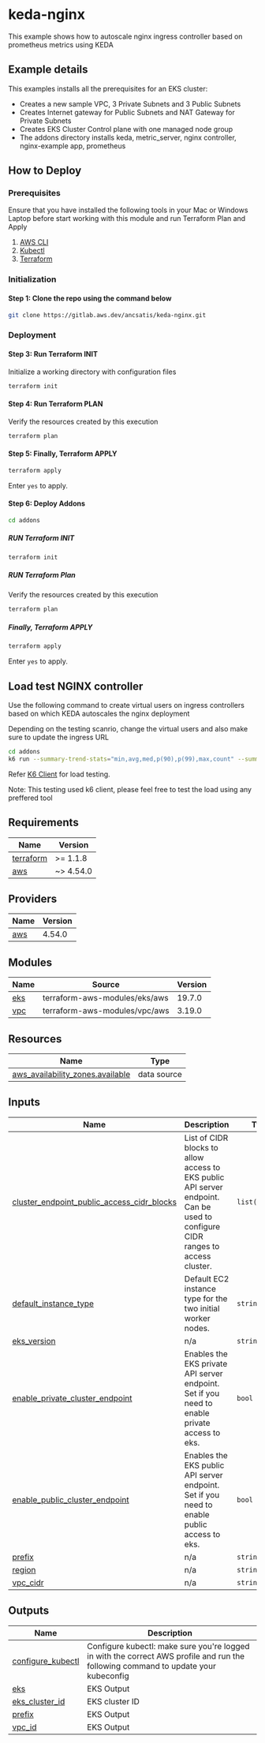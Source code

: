 # keda-nginx

This example shows how to autoscale nginx ingress controller based on prometheus metrics using KEDA

## Example details

This examples installs all the prerequisites for an EKS cluster:

- Creates a new sample VPC, 3 Private Subnets and 3 Public Subnets
- Creates Internet gateway for Public Subnets and NAT Gateway for Private Subnets
- Creates EKS Cluster Control plane with one managed node group
- The addons directory installs keda, metric_server, nginx controller, nginx-example app, prometheus

## How to Deploy

### Prerequisites

Ensure that you have installed the following tools in your Mac or Windows Laptop before start working with this module and run Terraform Plan and Apply

1. [AWS CLI](https://docs.aws.amazon.com/cli/latest/userguide/install-cliv2.html)
2. [Kubectl](https://Kubernetes.io/docs/tasks/tools/)
3. [Terraform](https://learn.hashicorp.com/tutorials/terraform/install-cli)

### Initialization

#### Step 1: Clone the repo using the command below

```sh
git clone https://gitlab.aws.dev/ancsatis/keda-nginx.git
```

### Deployment

#### Step 3: Run Terraform INIT

Initialize a working directory with configuration files

```sh
terraform init
```

#### Step 4: Run Terraform PLAN

Verify the resources created by this execution

```sh
terraform plan
```

#### Step 5: Finally, Terraform APPLY

```sh
terraform apply
```

Enter `yes` to apply.

#### Step 6: Deploy Addons

```sh
cd addons
```

##### RUN Terraform INIT

```sh
terraform init
```

##### RUN Terraform Plan

Verify the resources created by this execution

```sh
terraform plan
```

##### Finally, Terraform APPLY

```sh
terraform apply
```

Enter `yes` to apply.

## Load test NGINX controller

Use the following command to create virtual users on ingress controllers
based on which KEDA autoscales the nginx deployment

Depending on the testing scanrio, change the virtual users and also
make sure to update the ingress URL

```sh
cd addons
k6 run --summary-trend-stats="min,avg,med,p(90),p(99),max,count" --summary-time-unit=ms k6.js
```

Refer [K6 Client][] for load testing.

Note: This testing used k6 client, please feel free to test the load using any preffered tool

<!-- BEGIN_TF_DOCS -->
## Requirements

| Name | Version |
|------|---------|
| <a name="requirement_terraform"></a> [terraform](#requirement\_terraform) | >= 1.1.8 |
| <a name="requirement_aws"></a> [aws](#requirement\_aws) | ~> 4.54.0 |

## Providers

| Name | Version |
|------|---------|
| <a name="provider_aws"></a> [aws](#provider\_aws) | 4.54.0 |

## Modules

| Name | Source | Version |
|------|--------|---------|
| <a name="module_eks"></a> [eks](#module\_eks) | terraform-aws-modules/eks/aws | 19.7.0 |
| <a name="module_vpc"></a> [vpc](#module\_vpc) | terraform-aws-modules/vpc/aws | 3.19.0 |

## Resources

| Name | Type |
|------|------|
| [aws_availability_zones.available](https://registry.terraform.io/providers/hashicorp/aws/latest/docs/data-sources/availability_zones) | data source |

## Inputs

| Name | Description | Type | Default | Required |
|------|-------------|------|---------|:--------:|
| <a name="input_cluster_endpoint_public_access_cidr_blocks"></a> [cluster\_endpoint\_public\_access\_cidr\_blocks](#input\_cluster\_endpoint\_public\_access\_cidr\_blocks) | List of CIDR blocks to allow access to EKS public API server endpoint. Can be used to configure CIDR ranges to access cluster. | `list(string)` | <pre>[<br>  "0.0.0.0/0"<br>]</pre> | no |
| <a name="input_default_instance_type"></a> [default\_instance\_type](#input\_default\_instance\_type) | Default EC2 instance type for the two initial worker nodes. | `string` | `"t3.medium"` | no |
| <a name="input_eks_version"></a> [eks\_version](#input\_eks\_version) | n/a | `string` | `"1.23"` | no |
| <a name="input_enable_private_cluster_endpoint"></a> [enable\_private\_cluster\_endpoint](#input\_enable\_private\_cluster\_endpoint) | Enables the EKS private API server endpoint. Set if you need to enable private access to eks. | `bool` | `false` | no |
| <a name="input_enable_public_cluster_endpoint"></a> [enable\_public\_cluster\_endpoint](#input\_enable\_public\_cluster\_endpoint) | Enables the EKS public API server endpoint. Set if you need to enable public access to eks. | `bool` | `true` | no |
| <a name="input_prefix"></a> [prefix](#input\_prefix) | n/a | `string` | `"eks-apg"` | no |
| <a name="input_region"></a> [region](#input\_region) | n/a | `string` | `"us-east-1"` | no |
| <a name="input_vpc_cidr"></a> [vpc\_cidr](#input\_vpc\_cidr) | n/a | `string` | `"10.0.0.0/16"` | no |

## Outputs

| Name | Description |
|------|-------------|
| <a name="output_configure_kubectl"></a> [configure\_kubectl](#output\_configure\_kubectl) | Configure kubectl: make sure you're logged in with the correct AWS profile and run the following command to update your kubeconfig |
| <a name="output_eks"></a> [eks](#output\_eks) | EKS Output |
| <a name="output_eks_cluster_id"></a> [eks\_cluster\_id](#output\_eks\_cluster\_id) | EKS cluster ID |
| <a name="output_prefix"></a> [prefix](#output\_prefix) | EKS Output |
| <a name="output_vpc_id"></a> [vpc\_id](#output\_vpc\_id) | EKS Output |
<!-- END_TF_DOCS -->

[K6 Client]: https://k6.io/open-source/